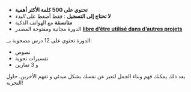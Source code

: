 - **تحتوي على 500 كلمة الأكثر أهمية**
- **لا تحتاج إلى التسجيل** : فقط أضغط على *البدء*
- **متانسقة** مع الهواتف الذكية
- الدورة مجانية ومفتوحة المصدر **[libre d’être utilisé dans d’autres projets](https://github.com/Esperanto/kurso-zagreba-metodo)**

الدورة تحتوي على 12 درس مصحوبة بــ:
- نصوص
- تفسيرات نحوية
- و 3 تمارين

 بعد ذلك يمكنك فهم وبناء الجمل لتعبر عن نفسك بشكل مبدئي و تفهم الأخرين. حاول التجربة!
